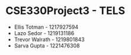 # CSE330Project3 - TELS 

- Ellis Totman - 1217927594
- Lazo Sedor - 1219131186
- Trevor Walrath - 1219801843
- Sarva Gupta - 1221476308
